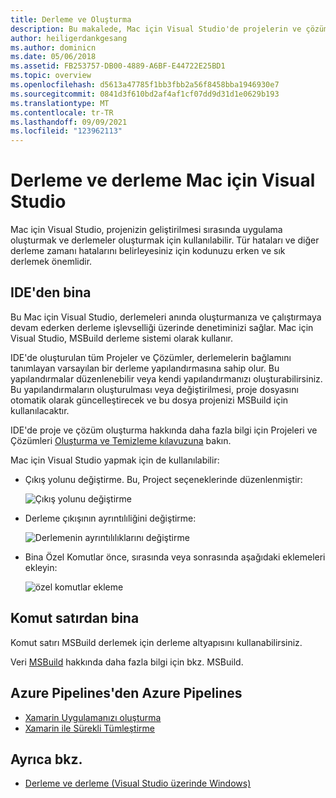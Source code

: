 ```yaml
---
title: Derleme ve Oluşturma
description: Bu makalede, Mac için Visual Studio'de projelerin ve çözümlerin nasıl derlenmiş ve derlenmiş olduğu Mac için Visual Studio
author: heiligerdankgesang
ms.author: dominicn
ms.date: 05/06/2018
ms.assetid: FB253757-DB00-4889-A6BF-E44722E25BD1
ms.topic: overview
ms.openlocfilehash: d5613a47785f1bb3fbb2a56f8458bba1946930e7
ms.sourcegitcommit: 0841d3f610bd2af4af1cf07dd9d31d1e0629b193
ms.translationtype: MT
ms.contentlocale: tr-TR
ms.lasthandoff: 09/09/2021
ms.locfileid: "123962113"
---
```

# <a name="compiling-and-building-in-visual-studio-for-mac"></a>Derleme ve derleme Mac için Visual Studio

Mac için Visual Studio, projenizin geliştirilmesi sırasında uygulama oluşturmak ve derlemeler oluşturmak için kullanılabilir. Tür hataları ve diğer derleme zamanı hatalarını belirleyesiniz için kodunuzu erken ve sık derlemek önemlidir.

## <a name="building-from-the-ide"></a>IDE'den bina

Bu Mac için Visual Studio, derlemeleri anında oluşturmanıza ve çalıştırmaya devam ederken derleme işlevselliği üzerinde denetiminizi sağlar. Mac için Visual Studio, MSBuild derleme sistemi olarak kullanır.

IDE'de oluşturulan tüm Projeler ve Çözümler, derlemelerin bağlamını tanımlayan varsayılan bir derleme yapılandırmasına sahip olur. Bu yapılandırmalar düzenlenebilir veya kendi yapılandırmanızı oluşturabilirsiniz. Bu yapılandırmaların oluşturulması veya değiştirilmesi, proje dosyasını otomatik olarak güncelleştirecek ve bu dosya projenizi MSBuild için kullanılacaktır.

IDE'de proje ve çözüm oluşturma hakkında daha fazla bilgi için Projeleri ve Çözümleri [Oluşturma ve Temizleme kılavuzuna](building-and-cleaning-projects-and-solutions.md) bakın.

Mac için Visual Studio yapmak için de kullanılabilir:

* Çıkış yolunu değiştirme. Bu, Project seçeneklerinde düzenlenmiştir:

    ![Çıkış yolunu değiştirme](media/compiling-and-building-image4.png)

* Derleme çıkışının ayrıntılıliğini değiştirme:

    ![Derlemenin ayrıntılılıklarını değiştirme](media/compiling-and-building-image5.png)

* Bina Özel Komutlar önce, sırasında veya sonrasında aşağıdaki eklemeleri ekleyin:

    ![özel komutlar ekleme](media/compiling-and-building-image6.png)

## <a name="building-from-command-line"></a>Komut satırdan bina

Komut satırı MSBuild derlemek için derleme altyapısını kullanabilirsiniz.

Veri [MSBuild](/visualstudio/msbuild/msbuild) hakkında daha fazla bilgi için bkz. MSBuild.

## <a name="building-from-azure-pipelines"></a>Azure Pipelines'den Azure Pipelines

* [Xamarin Uygulamanızı oluşturma](/vsts/pipelines/apps/mobile/xamarin?view=vsts&preserve-view=true&tabs=vsts)
* [Xamarin ile Sürekli Tümleştirme](https://developer.xamarin.com/guides/cross-platform/ci/)

## <a name="see-also"></a>Ayrıca bkz.

- [Derleme ve derleme (Visual Studio üzerinde Windows)](/visualstudio/ide/compiling-and-building-in-visual-studio)